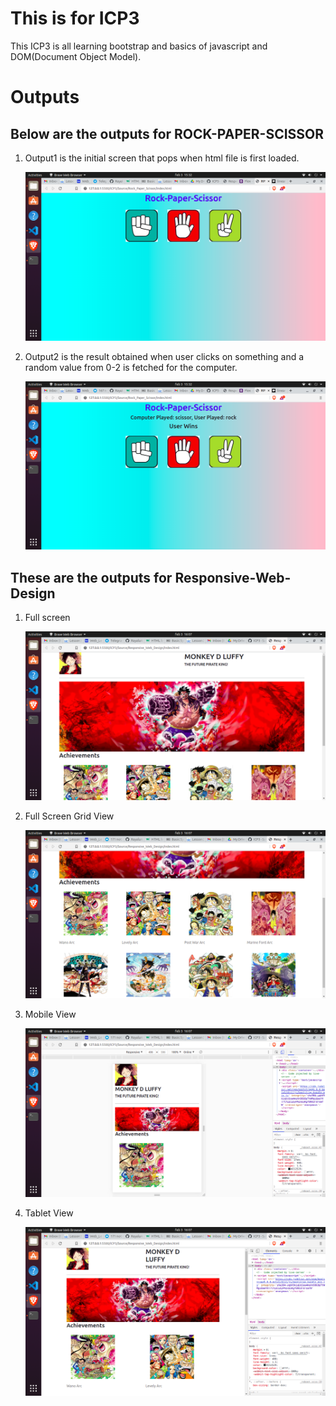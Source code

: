 # This is for ICP3

This ICP3 is all learning bootstrap and basics of javascript and DOM(Document Object Model).

# Outputs

## Below are the outputs for ROCK-PAPER-SCISSOR

1. Output1 is the initial screen that pops when html file is first loaded.

   ![Output 1](./Documentation/Images/output1.png)
   
2. Output2 is the result obtained when user clicks on something and a random value from 0-2 is fetched for the computer.

   ![Output 2](./Documentation/Images/output2.png)

## These are the outputs for Responsive-Web-Design

1. Full screen

   ![Final 1](./Documentation/Images/final1.png)
   
2. Full Screen Grid View

   ![Final 2](./Documentation/Images/final2.png)
   
3. Mobile View

   ![Final 3](./Documentation/Images/mobile.png)
   
4. Tablet View

   ![Final 1](./Documentation/Images/tablet.png)
